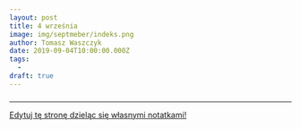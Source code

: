 ```yaml
---
layout: post
title: 4 września
image: img/septmeber/indeks.png
author: Tomasz Waszczyk
date: 2019-09-04T10:00:00.000Z
tags:
  - 
draft: true
---
```


### 

---

<a href="https://github.com/TomaszWaszczyk/historia.waszczyk.com/edit/master/src/content/september-4.md" target="_blank">Edytuj tę stronę dzieląc się własnymi notatkami!</a>

